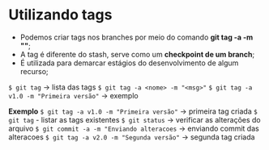 # Utilizando tags

- Podemos criar tags nos branches por meio do comando **git tag -a <nome> -m "<msg>"**;
- A tag é diferente do stash, serve como um **checkpoint de um branch**;
- É utilizada para demarcar estágios do desenvolvimento de algum recurso;

```$ git tag``` -> lista das tags
```$ git tag -a <nome> -m "<msg>"```
```$ git tag -a v1.0 -m "Primeira versão"``` -> exemplo


**Exemplo**
```$ git tag -a v1.0 -m "Primeira versão"``` -> primeira tag criada
```$ git tag``` - listar as tags existentes
```$ git status``` -> verificar as alterações do arquivo
```$ git commit -a -m "Enviando alteracoes``` -> enviando commit das alteracoes
```$ git tag -a v2.0 -m "Segunda versão"``` -> segunda tag criada

